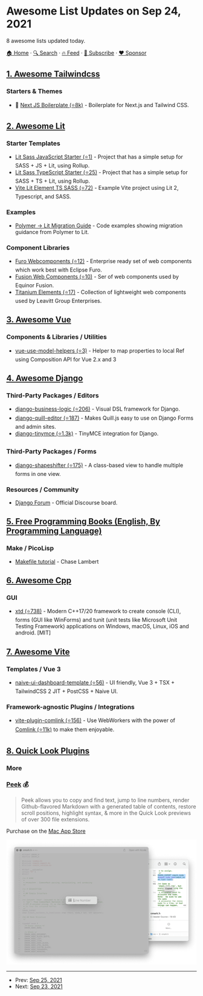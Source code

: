 # Awesome List Updates on Sep 24, 2021

8 awesome lists updated today.

[🏠 Home](/README.md) · [🔍 Search](https://www.trackawesomelist.com/search/) · [🔥 Feed](https://www.trackawesomelist.com/rss.xml) · [📮 Subscribe](https://trackawesomelist.us17.list-manage.com/subscribe?u=d2f0117aa829c83a63ec63c2f&id=36a103854c) · [❤️  Sponsor](https://github.com/sponsors/theowenyoung)



## [1. Awesome Tailwindcss](/content/aniftyco/awesome-tailwindcss/README.md)

### Starters & Themes

*   🚀 [Next JS Boilerplate (⭐8k)](https://github.com/ixartz/Next-js-Boilerplate) - Boilerplate for Next.js and Tailwind CSS.

## [2. Awesome Lit](/content/web-padawan/awesome-lit/README.md)

### Starter Templates

*   [Lit Sass JavaScript Starter (⭐1)](https://github.com/e111077/lit-sass-js-starter) - Project that has a simple setup for SASS + JS + Lit, using Rollup.
*   [Lit Sass TypeScript Starter (⭐25)](https://github.com/e111077/lit-sass-ts-starter) - Project that has a simple setup for SASS + TS + Lit, using Rollup.
*   [Vite Lit Element TS SASS (⭐72)](https://github.com/e111077/vite-lit-element-ts-sass) - Example Vite project using Lit 2, Typescript, and SASS.

### Examples

*   [Polymer → Lit Migration Guide](https://kevinpschaaf.github.io/lit-migration-guide) - Code examples showing migration guidance from Polymer to Lit.

### Component Libraries

*   [Furo Webcomponents (⭐12)](https://github.com/eclipse/eclipsefuro-web) - Enterprise ready set of web components which work best with Eclipse Furo.
*   [Fusion Web Components (⭐10)](https://github.com/equinor/fusion-web-components) - Ser of web components used by Equinor Fusion.
*   [Titanium Elements (⭐17)](https://github.com/LeavittSoftware/titanium-elements) - Collection of lightweight web components used by Leavitt Group Enterprises.

## [3. Awesome Vue](/content/vuejs/awesome-vue/README.md)

### Components & Libraries / Utilities

*   [vue-use-model-helpers (⭐3)](https://github.com/sergiocarracedo/vue-use-model-helpers) - Helper to map properties to local Ref using Composition API for Vue 2.x and 3

## [4. Awesome Django](/content/wsvincent/awesome-django/README.md)

### Third-Party Packages / Editors

*   [django-business-logic (⭐206)](https://github.com/dgk/django-business-logic) - Visual DSL framework for Django.
*   [django-quill-editor (⭐187)](https://github.com/LeeHanYeong/django-quill-editor) - Makes Quill.js easy to use on Django Forms and admin sites.
*   [django-tinymce (⭐1.3k)](https://github.com/jazzband/django-tinymce) - TinyMCE integration for Django.

### Third-Party Packages / Forms

*   [django-shapeshifter (⭐175)](https://github.com/kennethlove/django-shapeshifter) - A class-based view to handle multiple forms in one view.

### Resources / Community

*   [Django Forum](https://forum.djangoproject.com/) - Official Discourse board.

## [5. Free Programming Books (English, By Programming Language)](/content/EbookFoundation/free-programming-books/README.md)

### Make / PicoLisp

*   [Makefile tutorial](https://makefiletutorial.com) - Chase Lambert

## [6. Awesome Cpp](/content/fffaraz/awesome-cpp/README.md)

### GUI

*   [xtd (⭐738)](https://github.com/gammasoft71/xtd) - Modern C++17/20 framework to create console (CLI), forms (GUI like WinForms) and tunit (unit tests like Microsoft Unit Testing Framework) applications on Windows, macOS, Linux, iOS and android. \[MIT]

## [7. Awesome Vite](/content/vitejs/awesome-vite/README.md)

### Templates / Vue 3

*   [naive-ui-dashboard-template (⭐56)](https://github.com/Innei/naive-ui-dashboard-template) - UI friendly, Vue 3 + TSX + TailwindCSS 2 JIT + PostCSS + Naive UI.

### Framework-agnostic Plugins / Integrations

*   [vite-plugin-comlink (⭐156)](https://github.com/mathe42/vite-plugin-comlink) - Use WebWorkers with the power of [Comlink (⭐11k)](https://github.com/GoogleChromeLabs/comlink) to make them enjoyable.

## [8. Quick Look Plugins](/content/sindresorhus/quick-look-plugins/README.md)

### More

### [Peek](https://bigzlabs.com/peek) 💰

> Peek allows you to copy and find text, jump to line numbers, render Github-flavored Markdown with a generated table of contents, restore scroll positions, highlight syntax, & more in the Quick Look previews of over 300 file extensions.

Purchase on the [Mac App Store](https://apps.apple.com/app/peek-quick-look-extension/id1554235898)

[![](https://github.com/sindresorhus/quick-look-plugins/raw/main/screenshots/Peek.png)](https://bigzlabs.com/peek)

---

- Prev: [Sep 25, 2021](/content/2021/09/25/README.md)
- Next: [Sep 23, 2021](/content/2021/09/23/README.md)